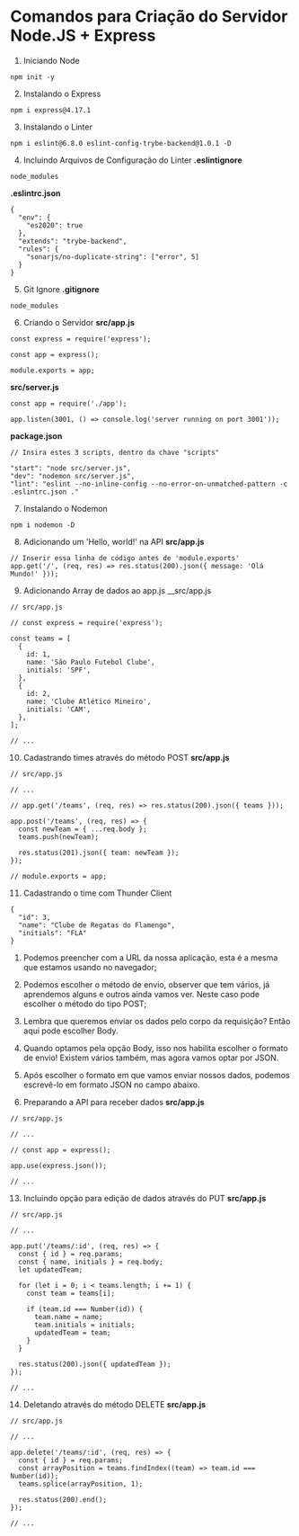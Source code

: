 # Comandos para Criação do Servidor Node.JS + Express

1. Iniciando Node
```
npm init -y
```

2. Instalando o Express
```
npm i express@4.17.1
```

3. Instalando o Linter
```
npm i eslint@6.8.0 eslint-config-trybe-backend@1.0.1 -D
```

4. Incluindo Arquivos de Configuração do Linter
__.eslintignore__
```
node_modules
```

__.eslintrc.json__
```
{
  "env": {
    "es2020": true
  },
  "extends": "trybe-backend",
  "rules": {
    "sonarjs/no-duplicate-string": ["error", 5]
  }
}
```

5. Git Ignore
__.gitignore__
```
node_modules
```

6. Criando o Servidor
__src/app.js__
```
const express = require('express');

const app = express();

module.exports = app;
```

__src/server.js__
```
const app = require('./app');

app.listen(3001, () => console.log('server running on port 3001'));
```

__package.json__
```
// Insira estes 3 scripts, dentro da chave "scripts"

"start": "node src/server.js",
"dev": "nodemon src/server.js",
"lint": "eslint --no-inline-config --no-error-on-unmatched-pattern -c .eslintrc.json ."
```

7. Instalando o Nodemon
```
npm i nodemon -D
```

8. Adicionando um 'Hello, world!' na API
__src/app.js__
```
// Inserir essa linha de código antes de 'module.exports'
app.get('/', (req, res) => res.status(200).json({ message: 'Olá Mundo!' }));
```

9. Adicionando Array de dados ao app.js
__src/app.js
```
// src/app.js

// const express = require('express');

const teams = [
  {
    id: 1,
    name: 'São Paulo Futebol Clube',
    initials: 'SPF',
  },
  {
    id: 2,
    name: 'Clube Atlético Mineiro',
    initials: 'CAM',
  },
];

// ...
```

10. Cadastrando times através do método POST
__src/app.js__
```
// src/app.js

// ...

// app.get('/teams', (req, res) => res.status(200).json({ teams }));

app.post('/teams', (req, res) => {
  const newTeam = { ...req.body };
  teams.push(newTeam);

  res.status(201).json({ team: newTeam });
});

// module.exports = app;
```

11. Cadastrando o time com Thunder Client
```
{
  "id": 3,
  "name": "Clube de Regatas do Flamengo",
  "initials": "FLA"
}
```

  1. Podemos preencher com a URL da nossa aplicação, esta é a mesma que estamos usando no navegador;
  2. Podemos escolher o método de envio, observer que tem vários, já aprendemos alguns e outros ainda vamos ver. Neste caso pode escolher o método do tipo POST;
  3. Lembra que queremos enviar os dados pelo corpo da requisição? Então aqui pode escolher Body.
  4. Quando optamos pela opção Body, isso nos habilita escolher o formato de envio! Existem vários também, mas agora vamos optar por JSON.
  5. Após escolher o formato em que vamos enviar nossos dados, podemos escrevê-lo em formato JSON no campo abaixo.

12. Preparando a API para receber dados
__src/app.js__
```
// src/app.js

// ...

// const app = express();

app.use(express.json());

// ...
```

13. Incluindo opção para edição de dados através do PUT
__src/app.js__
```
// src/app.js

// ...

app.put('/teams/:id', (req, res) => {
  const { id } = req.params;
  const { name, initials } = req.body;
  let updatedTeam;

  for (let i = 0; i < teams.length; i += 1) {
    const team = teams[i];

    if (team.id === Number(id)) {
      team.name = name;
      team.initials = initials;
      updatedTeam = team;
    }
  }

  res.status(200).json({ updatedTeam });
});

// ...
```

14. Deletando através do método DELETE
__src/app.js__
```
// src/app.js

// ...

app.delete('/teams/:id', (req, res) => {
  const { id } = req.params;
  const arrayPosition = teams.findIndex((team) => team.id === Number(id));
  teams.splice(arrayPosition, 1);

  res.status(200).end();
});

// ...
```